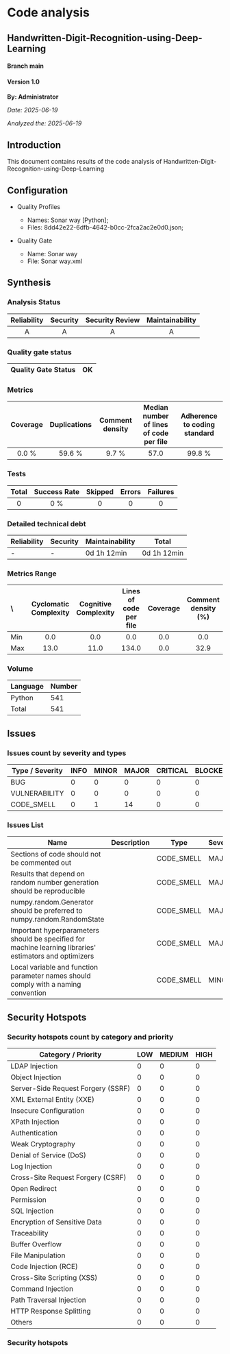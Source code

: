 # Code analysis
## Handwritten-Digit-Recognition-using-Deep-Learning 
#### Branch main
#### Version 1.0 

**By: Administrator**

*Date: 2025-06-19*

*Analyzed the: 2025-06-19*

## Introduction
This document contains results of the code analysis of Handwritten-Digit-Recognition-using-Deep-Learning



## Configuration

- Quality Profiles
    - Names: Sonar way [Python]; 
    - Files: 8dd42e22-6dfb-4642-b0cc-2fca2ac2e0d0.json; 


 - Quality Gate
    - Name: Sonar way
    - File: Sonar way.xml

## Synthesis

### Analysis Status

Reliability | Security | Security Review | Maintainability |
:---:|:---:|:---:|:---:
A | A | A | A |

### Quality gate status

| Quality Gate Status | OK |
|-|-|



### Metrics

Coverage | Duplications | Comment density | Median number of lines of code per file | Adherence to coding standard |
:---:|:---:|:---:|:---:|:---:
0.0 % | 59.6 % | 9.7 % | 57.0 | 99.8 %

### Tests

Total | Success Rate | Skipped | Errors | Failures |
:---:|:---:|:---:|:---:|:---:
0 | 0 % | 0 | 0 | 0

### Detailed technical debt

Reliability|Security|Maintainability|Total
---|---|---|---
-|-|0d 1h 12min|0d 1h 12min


### Metrics Range

\ | Cyclomatic Complexity | Cognitive Complexity | Lines of code per file | Coverage | Comment density (%) | Duplication (%)
:---|:---:|:---:|:---:|:---:|:---:|:---:
Min | 0.0 | 0.0 | 0.0 | 0.0 | 0.0 | 0.0
Max | 13.0 | 11.0 | 134.0 | 0.0 | 32.9 | 98.7

### Volume

Language|Number
---|---
Python|541
Total|541


## Issues

### Issues count by severity and types

Type / Severity|INFO|MINOR|MAJOR|CRITICAL|BLOCKER
---|---|---|---|---|---
BUG|0|0|0|0|0
VULNERABILITY|0|0|0|0|0
CODE_SMELL|0|1|14|0|0


### Issues List

Name|Description|Type|Severity|Number
---|---|---|---|---
Sections of code should not be commented out||CODE_SMELL|MAJOR|7
Results that depend on random number generation should be reproducible||CODE_SMELL|MAJOR|2
numpy.random.Generator should be preferred to numpy.random.RandomState||CODE_SMELL|MAJOR|4
Important hyperparameters should be specified for machine learning libraries' estimators and optimizers||CODE_SMELL|MAJOR|1
Local variable and function parameter names should comply with a naming convention||CODE_SMELL|MINOR|1


## Security Hotspots

### Security hotspots count by category and priority

Category / Priority|LOW|MEDIUM|HIGH
---|---|---|---
LDAP Injection|0|0|0
Object Injection|0|0|0
Server-Side Request Forgery (SSRF)|0|0|0
XML External Entity (XXE)|0|0|0
Insecure Configuration|0|0|0
XPath Injection|0|0|0
Authentication|0|0|0
Weak Cryptography|0|0|0
Denial of Service (DoS)|0|0|0
Log Injection|0|0|0
Cross-Site Request Forgery (CSRF)|0|0|0
Open Redirect|0|0|0
Permission|0|0|0
SQL Injection|0|0|0
Encryption of Sensitive Data|0|0|0
Traceability|0|0|0
Buffer Overflow|0|0|0
File Manipulation|0|0|0
Code Injection (RCE)|0|0|0
Cross-Site Scripting (XSS)|0|0|0
Command Injection|0|0|0
Path Traversal Injection|0|0|0
HTTP Response Splitting|0|0|0
Others|0|0|0


### Security hotspots


